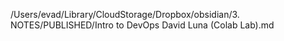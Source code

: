/Users/evad/Library/CloudStorage/Dropbox/obsidian/3. NOTES/PUBLISHED/Intro to DevOps David Luna (Colab Lab).md